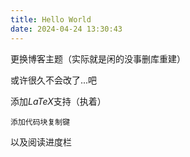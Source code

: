 ```yaml
---
title: Hello World
date: 2024-04-24 13:30:43
---
```


更换博客主题（实际就是闲的没事删库重建）

<!--more-->

或许很久不会改了...吧

添加$LaTeX$支持（执着）

```
添加代码块复制键
```

以及阅读进度栏